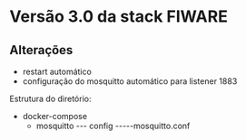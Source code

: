 # Versão 3.0 da stack FIWARE
## Alterações
- restart automático
- configuração do mosquitto automático para listener 1883

Estrutura do diretório:
 - docker-compose
   - mosquitto
 --- config
 -----mosquitto.conf
